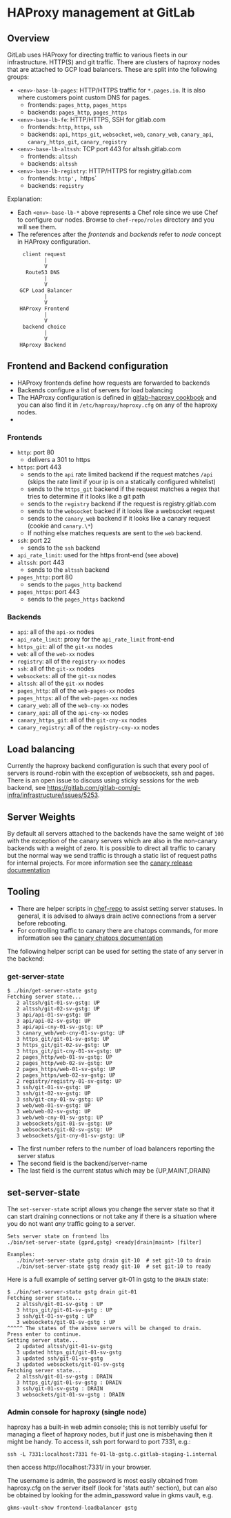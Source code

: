 # HAProxy management at GitLab

## Overview

GitLab uses HAProxy for directing traffic to various fleets in our
infrastructure. HTTP(S) and git traffic. There are clusters of haproxy nodes
that are attached to GCP load balancers. These are split into the following
groups:

* `<env>-base-lb-pages`: HTTP/HTTPS traffic for `*.pages.io`. It is also where customers point custom DNS for pages.
    * frontends: `pages_http`, `pages_https`
    * backends: `pages_http`, `pages_https`
* `<env>-base-lb-fe`: HTTP/HTTPS, SSH for gitlab.com
    * frontends: `http`, `https`, `ssh`
    * backends: `api`, `https_git`, `websocket`, `web`, `canary_web`,
      `canary_api`, `canary_https_git`, `canary_registry`
* `<env>-base-lb-altssh`: TCP port 443 for altssh.gitlab.com
    * frontends: `altssh`
    * backends: `altssh`
* `<env>-base-lb-registry`: HTTP/HTTPS for registry.gitlab.com
    * frontends: `http', `https`
    * backends: `registry`

Explanation:
* Each `<env>-base-lb-*` above represents a Chef role since we use Chef to
configure our nodes. Browse to `chef-repo/roles` directory and you will see them.
* The references after the _frontends_ and _backends_ refer to _node_ concept in
HAProxy configuration.

```
     client request
            |
            V
      Route53 DNS
            |
            V
    GCP Load Balancer
            |
            V
    HAProxy Frontend
            |
            V
     backend choice
            |
            V
    HAproxy Backend

```

## Frontend and Backend configuration
* HAProxy frontends define how requests are forwarded to backends
* Backends configure a list of servers for load balancing
* The HAProxy configuration is defined in [gitlab-haproxy cookbook](https://gitlab.com/gitlab-cookbooks/gitlab-haproxy) and you can also find it in `/etc/haproxy/haproxy.cfg` on any of the haproxy nodes.
*
### Frontends
* `http`: port 80
    *  delivers a 301 to https
* `https`: port 443
    * sends to the `api` rate limited backend if the request matches `/api` (skips the rate limit if your ip is on a statically configured whitelist)
    * sends to the `https_git` backend if the request matches a regex that tries to determine if it looks like a git path
    * sends to the `registry` backend if the request is registry.gitlab.com
    * sends to the `websocket` backed if it looks like a websocket request
    * sends to the `canary_web` backend if it looks like a canary request (cookie and `canary.\*`)
    * If nothing else matches requests are sent to the `web` backend.
* `ssh`: port 22
    * sends to the `ssh` backend
* `api_rate_limit`: used for the https front-end (see above)
* `altssh`: port 443
    * sends to the `altssh` backend
* `pages_http`: port 80
    * sends to the `pages_http` backend
* `pages_https`: port 443
    * sends to the `pages_https` backend

### Backends

* `api`: all of the `api-xx` nodes
* `api_rate_limit`: proxy for the `api_rate_limit` front-end
* `https_git`: all of the `git-xx` nodes
* `web`: all of the `web-xx` nodes
* `registry`: all of the `registry-xx` nodes
* `ssh`: all of the `git-xx` nodes
* `websockets`: all of the `git-xx` nodes
* `altssh`: all of the `git-xx` nodes
* `pages_http`: all of the `web-pages-xx` nodes
* `pages_https`: all of the `web-pages-xx` nodes
* `canary_web`: all of the `web-cny-xx` nodes
* `canary_api`: all of the `api-cny-xx` nodes
* `canary_https_git`: all of the `git-cny-xx` nodes
* `canary_registry`: all of the `registry-cny-xx` nodes

## Load balancing

Currently the haproxy backend configuration is such that every pool of servers is round-robin with the exception of websockets, ssh and pages.
There is an open issue to discuss using sticky sessions for the web backend, see https://gitlab.com/gitlab-com/gl-infra/infrastructure/issues/5253.


## Server Weights

By default all servers attached to the backends have the same weight of `100`
with the exception of the canary servers which are also in the non-canary
backends with a weight of zero. It is possible to direct all traffic to canary
but the normal way we send traffic is through a static list of request paths for
internal projects. For more information see the
[canary release documentation](https://gitlab.com/gitlab-org/release/docs/blob/master/general/deploy/canary.md)


## Tooling

* There are helper scripts in [chef-repo](https://ops.gitlab.net/gitlab-cookbooks/chef-repo) to assist setting server statuses. In general, it is advised to always drain active connections from a server before rebooting.
* For controlling traffic to canary there are chatops commands, for more
  information see the
  [canary chatops documentation](https://gitlab.com/gitlab-org/release/docs/blob/master/general/deploy/canary.md#canary-chatops)

The following helper script can be used for setting the state of any server in
the backend:

### get-server-state

```
$ ./bin/get-server-state gstg
Fetching server state...
   2 altssh/git-01-sv-gstg: UP
   2 altssh/git-02-sv-gstg: UP
   3 api/api-01-sv-gstg: UP
   3 api/api-02-sv-gstg: UP
   3 api/api-cny-01-sv-gstg: UP
   3 canary_web/web-cny-01-sv-gstg: UP
   3 https_git/git-01-sv-gstg: UP
   3 https_git/git-02-sv-gstg: UP
   3 https_git/git-cny-01-sv-gstg: UP
   2 pages_http/web-01-sv-gstg: UP
   2 pages_http/web-02-sv-gstg: UP
   2 pages_https/web-01-sv-gstg: UP
   2 pages_https/web-02-sv-gstg: UP
   2 registry/registry-01-sv-gstg: UP
   3 ssh/git-01-sv-gstg: UP
   3 ssh/git-02-sv-gstg: UP
   3 ssh/git-cny-01-sv-gstg: UP
   3 web/web-01-sv-gstg: UP
   3 web/web-02-sv-gstg: UP
   3 web/web-cny-01-sv-gstg: UP
   3 websockets/git-01-sv-gstg: UP
   3 websockets/git-02-sv-gstg: UP
   3 websockets/git-cny-01-sv-gstg: UP
```
* The first number refers to the number of load balancers reporting the server status
* The second field is the backend/server-name
* The last field is the current status which may be {UP,MAINT,DRAIN}


## set-server-state

The `set-server-state` script allows you change the server state so that it can
start draining connections or not take any if there is a situation where you do
not want _any_ traffic going to a server.

```
Sets server state on frontend lbs
./bin/set-server-state {gprd,gstg} <ready|drain|maint> [filter]

Examples:
   ./bin/set-server-state gstg drain git-10  # set git-10 to drain
   ./bin/set-server-state gstg ready git-10  # set git-10 to ready
```

Here is a full example of setting server git-01 in gstg to the `DRAIN` state:

```
$ ./bin/set-server-state gstg drain git-01
Fetching server state...
   2 altssh/git-01-sv-gstg : UP
   3 https_git/git-01-sv-gstg : UP
   3 ssh/git-01-sv-gstg : UP
   3 websockets/git-01-sv-gstg : UP
^^^^^ The states of the above servers will be changed to drain.
Press enter to continue.
Setting server state...
   2 updated altssh/git-01-sv-gstg
   3 updated https_git/git-01-sv-gstg
   3 updated ssh/git-01-sv-gstg
   3 updated websockets/git-01-sv-gstg
Fetching server state...
   2 altssh/git-01-sv-gstg : DRAIN
   3 https_git/git-01-sv-gstg : DRAIN
   3 ssh/git-01-sv-gstg : DRAIN
   3 websockets/git-01-sv-gstg : DRAIN
```

### Admin console for haproxy (single node)
haproxy has a built-in web admin console; this is not terribly useful for managing a fleet of haproxy nodes, but if just one is misbehaving then it might be handy.  To access it, ssh port forward to port 7331, e.g.:

`ssh -L 7331:localhost:7331 fe-01-lb-gstg.c.gitlab-staging-1.internal`

then access http://localhost:7331/ in  your browser.

The username is admin, the password is most easily obtained from haproxy.cfg on the server itself (look for 'stats auth' section), but can also be obtained by looking for the admin_password value in gkms vault, e.g.

`gkms-vault-show frontend-loadbalancer gstg`
